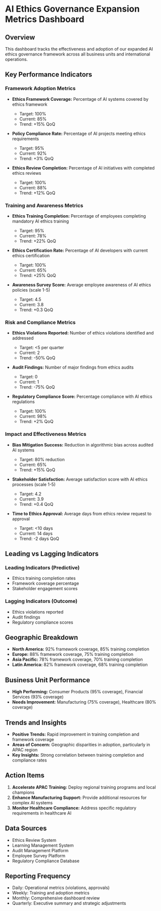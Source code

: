 # AI Ethics Governance Expansion Metrics Dashboard

## Overview
This dashboard tracks the effectiveness and adoption of our expanded AI ethics governance framework across all business units and international operations.

## Key Performance Indicators

### Framework Adoption Metrics
- **Ethics Framework Coverage:** Percentage of AI systems covered by ethics framework
  - Target: 100%
  - Current: 85%
  - Trend: +15% QoQ

- **Policy Compliance Rate:** Percentage of AI projects meeting ethics requirements
  - Target: 95%
  - Current: 92%
  - Trend: +3% QoQ

- **Ethics Review Completion:** Percentage of AI initiatives with completed ethics reviews
  - Target: 100%
  - Current: 88%
  - Trend: +12% QoQ

### Training and Awareness Metrics
- **Ethics Training Completion:** Percentage of employees completing mandatory AI ethics training
  - Target: 95%
  - Current: 78%
  - Trend: +22% QoQ

- **Ethics Certification Rate:** Percentage of AI developers with current ethics certification
  - Target: 100%
  - Current: 65%
  - Trend: +25% QoQ

- **Awareness Survey Score:** Average employee awareness of AI ethics policies (scale 1-5)
  - Target: 4.5
  - Current: 3.8
  - Trend: +0.3 QoQ

### Risk and Compliance Metrics
- **Ethics Violations Reported:** Number of ethics violations identified and addressed
  - Target: <5 per quarter
  - Current: 2
  - Trend: -50% QoQ

- **Audit Findings:** Number of major findings from ethics audits
  - Target: 0
  - Current: 1
  - Trend: -75% QoQ

- **Regulatory Compliance Score:** Percentage compliance with AI ethics regulations
  - Target: 100%
  - Current: 98%
  - Trend: +2% QoQ

### Impact and Effectiveness Metrics
- **Bias Mitigation Success:** Reduction in algorithmic bias across audited AI systems
  - Target: 80% reduction
  - Current: 65%
  - Trend: +15% QoQ

- **Stakeholder Satisfaction:** Average satisfaction score with AI ethics processes (scale 1-5)
  - Target: 4.2
  - Current: 3.9
  - Trend: +0.4 QoQ

- **Time to Ethics Approval:** Average days from ethics review request to approval
  - Target: <10 days
  - Current: 14 days
  - Trend: -2 days QoQ

## Leading vs Lagging Indicators

### Leading Indicators (Predictive)
- Ethics training completion rates
- Framework coverage percentage
- Stakeholder engagement scores

### Lagging Indicators (Outcome)
- Ethics violations reported
- Audit findings
- Regulatory compliance scores

## Geographic Breakdown
- **North America:** 92% framework coverage, 85% training completion
- **Europe:** 88% framework coverage, 75% training completion
- **Asia Pacific:** 78% framework coverage, 70% training completion
- **Latin America:** 82% framework coverage, 68% training completion

## Business Unit Performance
- **High Performing:** Consumer Products (95% coverage), Financial Services (93% coverage)
- **Needs Improvement:** Manufacturing (75% coverage), Healthcare (80% coverage)

## Trends and Insights
- **Positive Trends:** Rapid improvement in training completion and framework coverage
- **Areas of Concern:** Geographic disparities in adoption, particularly in APAC region
- **Key Insights:** Strong correlation between training completion and compliance rates

## Action Items
1. **Accelerate APAC Training:** Deploy regional training programs and local champions
2. **Enhance Manufacturing Support:** Provide additional resources for complex AI systems
3. **Monitor Healthcare Compliance:** Address specific regulatory requirements in healthcare AI

## Data Sources
- Ethics Review System
- Learning Management System
- Audit Management Platform
- Employee Survey Platform
- Regulatory Compliance Database

## Reporting Frequency
- Daily: Operational metrics (violations, approvals)
- Weekly: Training and adoption metrics
- Monthly: Comprehensive dashboard review
- Quarterly: Executive summary and strategic adjustments